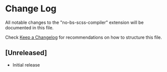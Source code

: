 # Change Log

All notable changes to the "no-bs-scss-compiler" extension will be documented in this file.

Check [Keep a Changelog](http://keepachangelog.com/) for recommendations on how to structure this file.

## [Unreleased]

- Initial release